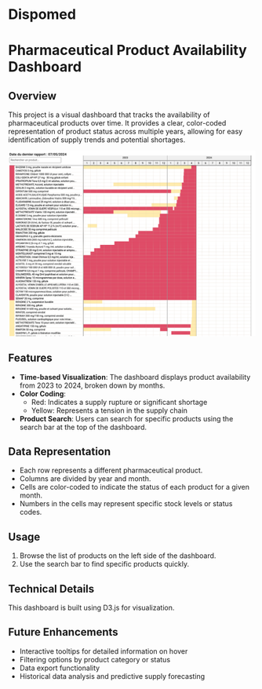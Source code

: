 # Dispomed

# Pharmaceutical Product Availability Dashboard

## Overview
This project is a visual dashboard that tracks the availability of pharmaceutical products over time. It provides a clear, color-coded representation of product status across multiple years, allowing for easy identification of supply trends and potential shortages.

![screenshot](./public/images/screenshot_project.png)

## Features
- **Time-based Visualization**: The dashboard displays product availability from 2023 to 2024, broken down by months.
- **Color Coding**:
  - Red: Indicates a supply rupture or significant shortage
  - Yellow: Represents a tension in the supply chain
- **Product Search**: Users can search for specific products using the search bar at the top of the dashboard.

## Data Representation
- Each row represents a different pharmaceutical product.
- Columns are divided by year and month.
- Cells are color-coded to indicate the status of each product for a given month.
- Numbers in the cells may represent specific stock levels or status codes.

## Usage
1. Browse the list of products on the left side of the dashboard.
2. Use the search bar to find specific products quickly.

## Technical Details
This dashboard is built using D3.js for visualization.

## Future Enhancements
- Interactive tooltips for detailed information on hover
- Filtering options by product category or status
- Data export functionality
- Historical data analysis and predictive supply forecasting

